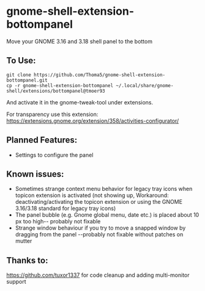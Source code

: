 # gnome-shell-extension-bottompanel
Move your GNOME 3.16 and 3.18 shell panel to the bottom

## To Use:
```
git clone https://github.com/Thoma5/gnome-shell-extension-bottompanel.git
cp -r gnome-shell-extension-bottompanel ~/.local/share/gnome-shell/extensions/bottompanel@tmoer93
```
And activate it in the gnome-tweak-tool under extensions.

For transparency use this extension:
https://extensions.gnome.org/extension/358/activities-configurator/
## Planned Features:
+ Settings to configure the panel

## Known issues:
+ Sometimes strange context menu behavior for legacy tray icons when topicon extension is activated (not showing up, Workaround: deactivating/activating the topicon extension or using the GNOME 3.16/3.18 standard for legacy tray icons)
+ The panel bubble (e.g. Gnome global menu, date etc.) is placed about 10 px too high-- probably not fixable
+ Strange window behaviour if you try to move a snapped window by dragging from the panel --probably not fixable without patches on mutter

## Thanks to:
https://github.com/tuxor1337 for code cleanup and adding multi-monitor support

